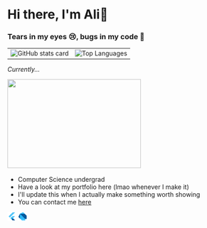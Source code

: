 # Hi there, I'm Ali👋

### Tears in my eyes 😢, bugs in my code 🐛

<div align="center">
  <table>
    <tr>
      <td><img src="https://github-readme-stats.vercel.app/api?username=somethingdevs&show_icons=true&theme=dark&rank_icon=github" alt="GitHub stats card"></td>
      <td><img src="https://github-readme-stats.vercel.app/api/top-langs/?username=somethingdevs&layout=compact" alt="Top Languages"></td>
    </tr>
  </table>
</div>

_Currently..._

<img src="https://user-images.githubusercontent.com/54055822/161075281-e0e340f4-e844-4375-8ea4-aa496b41be71.png" width = 300px height = 200px>

- Computer Science undergrad
- Have a look at my portfolio here (lmao whenever I make it)
- I'll update this when I actually make something worth showing
- You can contact me [here](mailto://somethingdevs@gmail.com)

<!--
**somethingdevs/somethingdevs** is a ✨ _special_ ✨ repository because its `README.md` (this file) appears on your GitHub profile.

Here are some ideas to get you started:

- 🔭 I’m currently working on ...
- 🌱 I’m currently learning ...
- 👯 I’m looking to collaborate on ...
- 🤔 I’m looking for help with ...
- 💬 Ask me about ...
- 📫 How to reach me: ...
- 😄 Pronouns: ...
- ⚡ Fun fact: ...
-->

<code><img height="20" src="https://raw.githubusercontent.com/github/explore/80688e429a7d4ef2fca1e82350fe8e3517d3494d/topics/flutter/flutter.png"></code>
<code><img height="20" src="https://raw.githubusercontent.com/github/explore/80688e429a7d4ef2fca1e82350fe8e3517d3494d/topics/dart/dart.png"></code>
